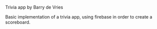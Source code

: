 Trivia app by Barry de Vries

Basic implementation of a trivia app, using firebase in order to create a scoreboard. 
